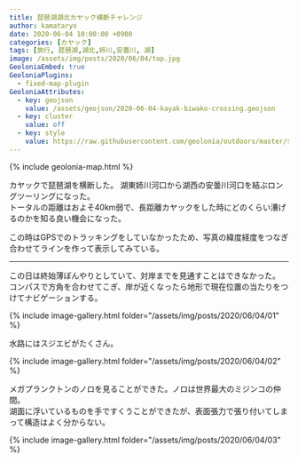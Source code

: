 ```yaml
---
title: 琵琶湖湖北カヤック横断チャレンジ
author: kamataryo
date: 2020-06-04 10:00:00 +0900
categories: [カヤック]
tags: [旅行, 琵琶湖,湖北,姉川,安曇川, 湖]
image: /assets/img/posts/2020/06/04/top.jpg
GeoloniaEmbed: true
GeoloniaPlugins:
  - fixed-map-plugin
GeoloniaAttributes:
  - key: geojson
    value: /assets/geojson/2020-06-04-kayak-biwako-crossing.geojson
  - key: cluster
    value: off
  - key: style
    value: https://raw.githubusercontent.com/geolonia/outdoors/master/style.json
---
```


{% include geolonia-map.html %}

カヤックで琵琶湖を横断した。
湖東姉川河口から湖西の安曇川河口を結ぶロングツーリングになった。  
トータルの距離はおよそ40km弱で、長距離カヤックをした時にどのくらい漕げるのかを知る良い機会になった。

この時はGPSでのトラッキングをしていなかったため、写真の緯度経度をつなぎ合わせてラインを作って表示してみている。

---

この日は終始薄ぼんやりとしていて、対岸までを見通すことはできなかった。  
コンパスで方角を合わせてこぎ、岸が近くなったら地形で現在位置の当たりをつけてナビゲーションする。

{% include image-gallery.html folder="/assets/img/posts/2020/06/04/01" %}

水路にはスジエビがたくさん。

{% include image-gallery.html folder="/assets/img/posts/2020/06/04/02" %}

メガプランクトンのノロを見ることができた。ノロは世界最大のミジンコの仲間。  
湖面に浮いているものを手ですくうことができたが、表面張力で張り付いてしまって構造はよく分からない。  

{% include image-gallery.html folder="/assets/img/posts/2020/06/04/03" %}
